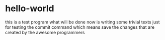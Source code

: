 # hello-world
this is a test program
what will be done now is writing some trivial texts just for testing the commit command which means save the changes that are created by the awesome programmers 
